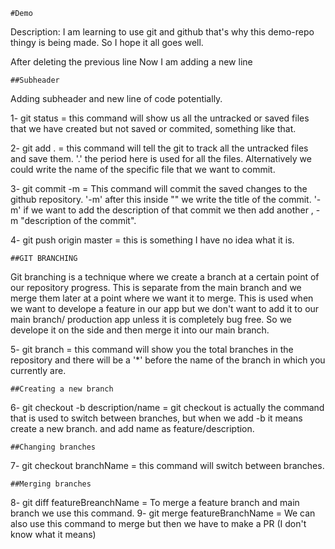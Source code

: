     #Demo

Description:
I am learning to use git and github that's why this demo-repo thingy is being made. So I hope it all goes well.

After deleting the previous line Now I am adding a new line

    ##Subheader

Adding subheader and new line of code potentially.

1- git status = this command will show us all the untracked or saved  files that we have created but not saved or commited, something like that.

2- git add . = this command will tell the git to track all the untracked files and save them. 
    '.' the period here is used for all the files. Alternatively we could write the name of the specific file that we want to commit.

3- git commit -m = This command will commit the saved changes to the github repository. 
    '-m' after this inside "" we write the title of the commit.
    '-m' if we want to add the description of that commit we then add another , -m "description of the commit". 

4- git push origin master = this is something I have no idea what it is.

    ##GIT BRANCHING
    
Git branching is a technique where we create a branch at a certain point of our repository progress. This is separate from the main branch and we merge them later  at a point where we want it to merge.
    This is used when we want to develope a feature in our app but we don't want to add it to our main branch/ production app unless it is completely bug free. So we develope it on the side and then merge it into our main branch.
    
5- git branch = this command will show you the total branches in the repository and there will be a '*' before the name of the branch in which you currently are.

    ##Creating a new branch

6- git checkout -b description/name = git checkout is actually the command that is used to switch between branches, but when we add -b it means create a new branch. and add name as feature/description.

    ##Changing branches

7- git checkout branchName = this command will switch between branches.

    ##Merging branches

8- git diff featureBreanchName = To merge a feature branch and main branch we use this command.
9- git merge featureBranchName = We can also use this command to merge but then we have to make a PR (I don't know what it means)
